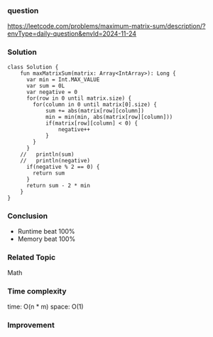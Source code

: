 ### question
https://leetcode.com/problems/maximum-matrix-sum/description/?envType=daily-question&envId=2024-11-24

### Solution
```
class Solution {
    fun maxMatrixSum(matrix: Array<IntArray>): Long {
      var min = Int.MAX_VALUE
      var sum = 0L
      var negative = 0
      for(row in 0 until matrix.size) {
        for(column in 0 until matrix[0].size) {
            sum += abs(matrix[row][column])
            min = min(min, abs(matrix[row][column]))
            if(matrix[row][column] < 0) {
                negative++
            }
        }
      }  
    //   println(sum)
    //   println(negative)
      if(negative % 2 == 0) {
        return sum
      }
      return sum - 2 * min
    }
}
```
### Conclusion
- Runtime beat 100% 
- Memory beat 100%

### Related Topic
Math

### Time complexity
time: O(n * m)
space: O(1)

### Improvement